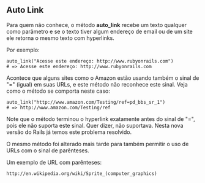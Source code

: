 ## Auto Link

Para quem não conhece, o método **auto\_link** recebe um texto qualquer como parâmetro e se o texto tiver algum endereço de email ou de um site ele retorna o mesmo texto com hyperlinks.

Por exemplo:

	auto_link("Acesse este endereço: http://www.rubyonrails.com")
	# => Acesse este endereço: http://www.rubyonrails.com

Acontece que alguns sites como o Amazon estão usando também o sinal de "=" (igual) em suas URLs, e este método não reconhece este sinal. Veja como o método se comporta neste caso:

	auto_link("http://www.amazon.com/Testing/ref=pd_bbs_sr_1")
	# => http://www.amazon.com/Testing/ref

Note que o método terminou o hyperlink exatamente antes do sinal de "=", pois ele não suporta este sinal. Quer dizer, não suportava. Nesta nova versão do Rails já temos este problema resolvido.

O mesmo método foi alterado mais tarde para também permitir o uso de URLs com o sinal de parênteses.

Um exemplo de URL com parênteses:

	http://en.wikipedia.org/wiki/Sprite_(computer_graphics)
